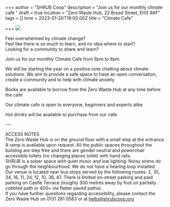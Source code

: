 +++
author = "SHRUB Coop"
description = "Join us for our monthly climate cafe "
draft = true
location = "Zero Waste Hub, 22 Bread Street, EH3 9AF"
tags = []
time = 2023-01-20T18:00:00Z
title = "Climate Cafe"

+++
![](https://res.cloudinary.com/shrub-co-op/image/upload/v1673354258/shrubcoop.org/media/323129599_829375488132525_1978202186943428052_n_szrppx.jpg)

Feel overwhelmed by climate change?  
Feel like there is so much to learn, and no idea where to start?  
Looking for a community to share and learn?

Join us for our monthly Climate Cafe from 6pm to 8pm

We will be starting the year on a positive note chatting about climate solutions. We aim to provide a safe space to have an open conversation, create a community and to help with climate anxiety

Books are available to borrow from the Zero Waste Hub at any time before the cafe

Our climate cafe is open to everyone, beginners and experts alike

Hot drinks will be available to purchase from our cafe

\---

ACCESS NOTES  
The Zero Waste Hub is on the ground floor with a small step at the entrance. A ramp is available upon request. All the public spaces throughout the building are step free and there are gender neutral and powerchair accessible toilets (no changing places toilet) with hand rails.  
SHRUB is a sober space with quiet music and low lighting. Noisy sirens do go through the neighbourhood. We do not have a hearing loop installed.  
Our venue is located near bus stops served by the following routes: 2, 35, 34, 16, 11, 24, 12, 10, 36, 47. There is limited on-street parking and paid parking on Castle Terrace (roughly 300 metres away by foot on partially cobbled path or 400+ via flatter paved paths).  
If you have further questions regarding accessibility, please contact the Zero Waste Hub on 0131 281 0583 or at hello@shrubcoop.org
